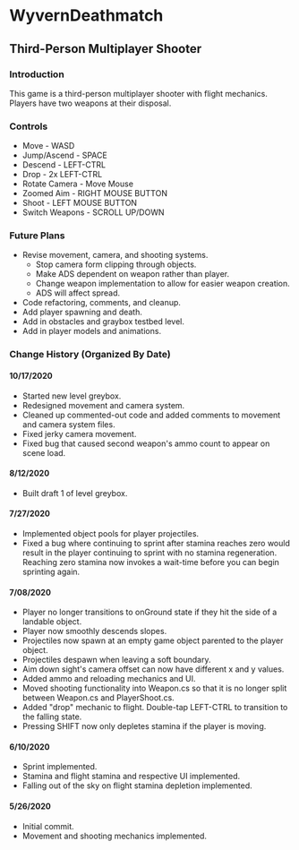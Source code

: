 # WyvernDeathmatch
## Third-Person Multiplayer Shooter

### Introduction
This game is a third-person multiplayer shooter with flight mechanics. Players have two weapons at their disposal.

### Controls
- Move - WASD
- Jump/Ascend - SPACE
- Descend - LEFT-CTRL
- Drop - 2x LEFT-CTRL
- Rotate Camera - Move Mouse
- Zoomed Aim - RIGHT MOUSE BUTTON
- Shoot - LEFT MOUSE BUTTON
- Switch Weapons - SCROLL UP/DOWN

### Future Plans
- Revise movement, camera, and shooting systems.
    - Stop camera form clipping through objects.
    - Make ADS dependent on weapon rather than player.
    - Change weapon implementation to allow for easier weapon creation.
    - ADS will affect spread.
- Code refactoring, comments, and cleanup.
- Add player spawning and death.
- Add in obstacles and graybox testbed level.
- Add in player models and animations.


### Change History (Organized By Date)
#### 10/17/2020
- Started new level greybox.
- Redesigned movement and camera system.
- Cleaned up commented-out code and added comments to movement and camera system files.
- Fixed jerky camera movement.
- Fixed bug that caused second weapon's ammo count to appear on scene load.

#### 8/12/2020
- Built draft 1 of level greybox.

#### 7/27/2020
- Implemented object pools for player projectiles.
- Fixed a bug where continuing to sprint after stamina reaches zero would result in the player continuing to sprint with no stamina regeneration. Reaching zero stamina now invokes a wait-time before you can begin sprinting again.

#### 7/08/2020
- Player no longer transitions to onGround state if they hit the side of a landable object.
- Player now smoothly descends slopes.
- Projectiles now spawn at an empty game object parented to the player object.
- Projectiles despawn when leaving a soft boundary.
- Aim down sight's camera offset can now have different x and y values.
- Added ammo and reloading mechanics and UI.
- Moved shooting functionality into Weapon.cs so that it is no longer split between Weapon.cs and PlayerShoot.cs.
- Added "drop" mechanic to flight. Double-tap LEFT-CTRL to transition to the falling state.
- Pressing SHIFT now only depletes stamina if the player is moving.

#### 6/10/2020
- Sprint implemented.
- Stamina and flight stamina and respective UI implemented.
- Falling out of the sky on flight stamina depletion implemented.

#### 5/26/2020
- Initial commit.
- Movement and shooting mechanics implemented.